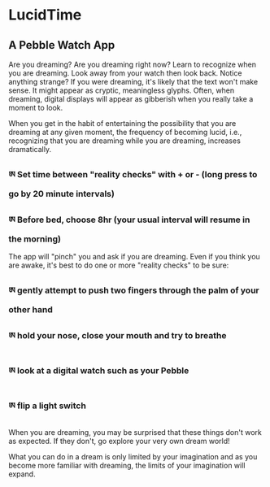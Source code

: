 # LucidTime
## A Pebble Watch App

Are you dreaming? Are you dreaming right now? Learn to recognize when you are dreaming. Look away from your watch then look back. Notice anything strange? If you were dreaming, it's likely that the text won't make sense. It might appear as cryptic, meaningless glyphs. Often, when dreaming, digital displays will appear as gibberish when you really take a moment to look.

When you get in the habit of entertaining the possibility that you are dreaming at any given moment, the frequency of becoming lucid, i.e., recognizing that you are dreaming while you are dreaming, increases dramatically. 

### ཨ Set time between "reality checks" with + or - (long press to go by 20 minute intervals)

### ཨ Before bed, choose 8hr (your usual interval will resume in the morning) 

The app will "pinch" you and ask if you are dreaming. Even if you think you are awake, it's best to do one or more "reality checks" to be sure: 

### ཨ gently attempt to push two fingers through the palm of your other hand 

### ཨ hold your nose, close your mouth and try to breathe 

### ཨ look at a digital watch such as your Pebble

### ཨ flip a light switch 

When you are dreaming, you may be surprised that these things don't work as expected. If they don't, go explore your very own dream world!

What you can do in a dream is only limited by your imagination and as you become more familiar with dreaming, the limits of your imagination will expand.
